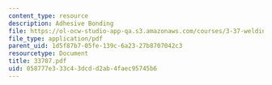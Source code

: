 ```yaml
---
content_type: resource
description: Adhesive Bonding
file: https://ol-ocw-studio-app-qa.s3.amazonaws.com/courses/3-37-welding-and-joining-processes-fall-2002/058777e333c43dcdd2ab4faec95745b6_33707.pdf
file_type: application/pdf
parent_uid: 1d5f87b7-05fe-139c-6a23-27b8707042c3
resourcetype: Document
title: 33707.pdf
uid: 058777e3-33c4-3dcd-d2ab-4faec95745b6
---
```

